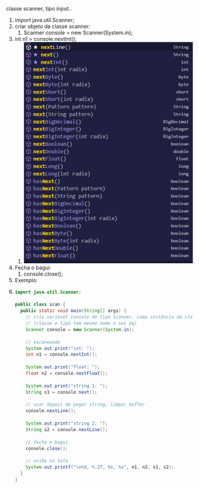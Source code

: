 classe scanner, tipo input..

1. import java.util.Scanner;
2. criar objeto da classe scanner:
   1. Scanner console = new Scanner(System.in);
3. int n1 = console.nextInt();
   1. ![1709768211090](image/aula4/1709768211090.png)
4. Fecha o bagui:
   1. console.close();
5. Exemplo:
6. ```java
   import java.util.Scanner;

   public class scan {
     public static void main(String[] args) {
       // cria variável console do tipo Scanner, como instância da classe Scanner
       // (classe e tipo tem mesmo nome n sei pq)
       Scanner console = new Scanner(System.in);

       // escaneando
       System.out.print("int: ");
       int n1 = console.nextInt();

       System.out.print("float: ");
       float n2 = console.nextFloat();

       System.out.print("string 1: ");
       String s1 = console.next();

       // usar depois de pegar string, limpar buffer
       console.nextLine();

       System.out.print("string 2: ");
       String s2 = console.nextLine();

       // fecha o bagui
       console.close();

       // exibe na tela
       System.out.printf("\n%d, %.2f, %s, %s", n1, n2, s1, s2);
     }
   }

   ```
